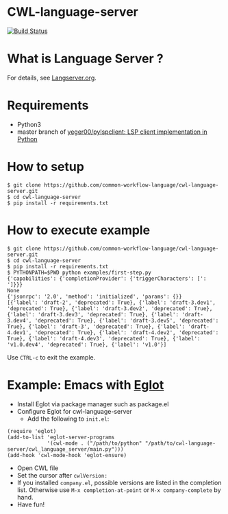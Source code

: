 # CWL-language-server

[![Build Status](https://travis-ci.org/common-workflow-language/cwl-language-server.svg?branch=master)](https://travis-ci.org/common-workflow-language/cwl-language-server)

# What is Language Server ?

For details, see [Langserver\.org](https://langserver.org/).

# Requirements

- Python3
- master branch of [yeger00/pylspclient: LSP client implementation in Python](https://github.com/yeger00/pylspclient/)

# How to setup

```console
$ git clone https://github.com/common-workflow-language/cwl-language-server.git
$ cd cwl-language-server
$ pip install -r requirements.txt
```

# How to execute example

```console
$ git clone https://github.com/common-workflow-language/cwl-language-server.git
$ cd cwl-language-server
$ pip install -r requirements.txt
$ PYTHONPATH=$PWD python examples/first-step.py
{'capabilities': {'completionProvider': {'triggerCharacters': [': ']}}}
None
{'jsonrpc': '2.0', 'method': 'initialized', 'params': {}}
[{'label': 'draft-2', 'deprecated': True}, {'label': 'draft-3.dev1', 'deprecated': True}, {'label': 'draft-3.dev2', 'deprecated': True}, {'label': 'draft-3.dev3', 'deprecated': True}, {'label': 'draft-3.dev4', 'deprecated': True}, {'label': 'draft-3.dev5', 'deprecated': True}, {'label': 'draft-3', 'deprecated': True}, {'label': 'draft-4.dev1', 'deprecated': True}, {'label': 'draft-4.dev2', 'deprecated': True}, {'label': 'draft-4.dev3', 'deprecated': True}, {'label': 'v1.0.dev4', 'deprecated': True}, {'label': 'v1.0'}]
```

Use `CTRL-c` to exit the example.

# Example: Emacs with [Eglot](https://github.com/joaotavora/eglot)

- Install Eglot via package manager such as package.el
- Configure Eglot for cwl-language-server
  - Add the following to `init.el`:
```elisp
(require 'eglot)
(add-to-list 'eglot-server-programs
             '(cwl-mode . ("/path/to/python" "/path/to/cwl-language-server/cwl_language_server/main.py")))
(add-hook 'cwl-mode-hook 'eglot-ensure)
```
- Open CWL file
- Set the cursor after `cwlVersion: `
- If you installed `company.el`, possible versions are listed in the completion list. Otherwise use `M-x completion-at-point` or `M-x company-complete` by hand.
- Have fun!
